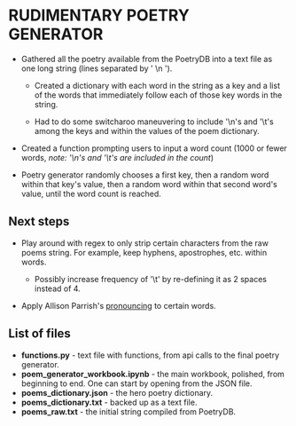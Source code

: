 # RUDIMENTARY POETRY GENERATOR
* Gathered all the poetry available from the PoetryDB into a text file as one long string (lines separated by ' \n ').

  * Created a dictionary with each word in the string as a key and a list of the words that immediately follow each of those key words in the string.
  
  * Had to do some switcharoo maneuvering to include '\n's and '\t's among the keys and within the values of the poem dictionary.
  
* Created a function prompting users to input a word count (1000 or fewer words, *note: '\n's and '\t's are included in the count*)

* Poetry generator randomly chooses a first key, then a random word within that key's value, then a random word within that second word's value, until the word count is reached.



## Next steps
* Play around with regex to only strip certain characters from the raw poems string. For example, keep hyphens, apostrophes, etc. within words.

  * Possibly increase frequency of '\t' by re-defining it as 2 spaces instead of 4.
  
* Apply Allison Parrish's [pronouncing](https://github.com/aparrish/pronouncingpy) to certain words.



## List of files
* **functions.py** - text file with functions, from api calls to the final poetry generator.
* **poem_generator_workbook.ipynb** - the main workbook, polished, from beginning to end. One can start by opening from the JSON file.
* **poems_dictionary.json** - the hero poetry dictionary.
* **poems_dictionary.txt** - backed up as a text file.
* **poems_raw.txt** - the initial string compiled from PoetryDB.
